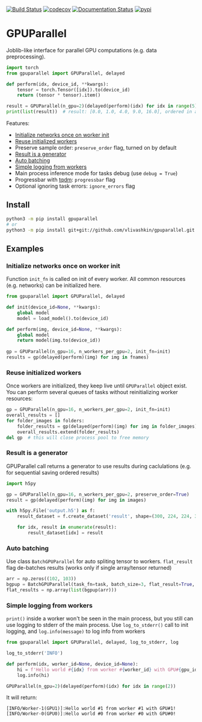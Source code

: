 [![Build Status](https://travis-ci.com/vlivashkin/GPUParallel.svg?branch=main)](https://travis-ci.com/vlivashkin/gpuparallel)
[![codecov](https://codecov.io/gh/vlivashkin/GPUParallel/branch/main/graph/badge.svg?token=eo2uyiDmj1)](https://codecov.io/gh/vlivashkin/GPUParallel)
[![Documentation Status](https://readthedocs.org/projects/gpuparallel/badge/?version=latest)](https://gpuparallel.readthedocs.io/en/latest/?badge=latest)
[![pypi](https://pypip.in/v/gpuparallel/badge.svg)](https://pypi.python.org/pypi/gpuparallel/)
# GPUParallel
Joblib-like interface for parallel GPU computations (e.g. data preprocessing).

```python
import torch
from gpuparallel import GPUParallel, delayed

def perform(idx, device_id, **kwargs):
    tensor = torch.Tensor([idx]).to(device_id)
    return (tensor * tensor).item()

result = GPUParallel(n_gpu=2)(delayed(perform)(idx) for idx in range(5))
print(list(result))  # result: [0.0, 1.0, 4.0, 9.0, 16.0], ordered in accordance with input parameters
```

Features:
* [Initialize networks once on worker init](#initialize-networks-once-on-worker-init)
* [Reuse initialized workers](#reuse-initialized-workers)
* Preserve sample order: `preserve_order` flag, turned on by default
* [Result is a generator](#result-is-a-generator)
* [Auto batching](#auto-batching)
* [Simple logging from workers](#simple-logging-from-workers)
* Main process inference mode for tasks debug (use `debug = True`)
* Progressbar with [tqdm](https://github.com/tqdm/tqdm): `progressbar` flag
* Optional ignoring task errors: `ignore_errors` flag

## Install
```bash
python3 -m pip install gpuparallel
# or
python3 -m pip install git+git://github.com/vlivashkin/gpuparallel.git
```

## Examples
### Initialize networks once on worker init
Function `init_fn` is called on init of every worker. All common resources (e.g. networks) can be initialized here.

```python
from gpuparallel import GPUParallel, delayed

def init(device_id=None, **kwargs):
    global model
    model = load_model().to(device_id)

def perform(img, device_id=None, **kwargs):
    global model
    return model(img.to(device_id))
    
gp = GPUParallel(n_gpu=16, n_workers_per_gpu=2, init_fn=init)
results = gp(delayed(perform)(img) for img in fnames)
```

### Reuse initialized workers
Once workers are initialized, they keep live until `GPUParallel` object exist.
You can perform several queues of tasks without reinitializing worker resources:

```python
gp = GPUParallel(n_gpu=16, n_workers_per_gpu=2, init_fn=init)
overall_results = []
for folder_images in folders:
    folder_results = gp(delayed(perform)(img) for img in folder_images)
    overall_results.extend(folder_results)
del gp  # this will close process pool to free memory
```

### Result is a generator
GPUParallel call returns a generator to use results during caclulations (e.g. for sequential saving ordered results)

```python
import h5py

gp = GPUParallel(n_gpu=16, n_workers_per_gpu=2, preserve_order=True)
result = gp(delayed(perform)(img) for img in images)

with h5py.File('output.h5') as f:
    result_dataset = f.create_dataset('result', shape=(300, 224, 224, 3))

    for idx, result in enumerate(result):
        result_dataset[idx] = result
```

### Auto batching
Use class `BatchGPUParallel` for auto spliting tensor to workers.
`flat_result` flag de-batches results (works only if single array/tensor returned)

```python
arr = np.zeros((102, 103))
bgpup = BatchGPUParallel(task_fn=task, batch_size=3, flat_result=True, n_gpu=2)
flat_results = np.array(list(bgpup(arr)))
```

### Simple logging from workers
`print()` inside a worker won't be seen in the main process, but you still can use logging to stderr of the main process.
Use `log_to_stderr()` call to init logging, and `log.info(message)` to log info from workers
```python
from gpuparallel import GPUParallel, delayed, log_to_stderr, log

log_to_stderr('INFO')

def perform(idx, worker_id=None, device_id=None):
    hi = f'Hello world #{idx} from worker #{worker_id} with GPU#{gpu_id}!'
    log.info(hi)

GPUParallel(n_gpu=2)(delayed(perform)(idx) for idx in range(2))
```
It will return:
```
[INFO/Worker-1(GPU1)]:Hello world #1 from worker #1 with GPU#1!
[INFO/Worker-0(GPU0)]:Hello world #0 from worker #0 with GPU#0!
```
